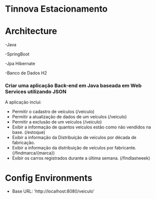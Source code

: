 # Tinnova Estacionamento


# Architecture
-Java

-SpringBoot

-Jpa Hibernate

-Banco de Dados H2
### Criar uma aplicação Back-end em Java baseada em Web Services utilizando JSON

A aplicação inclui:
* Permitir o cadastro de veículos (/veiculo)
* Permitir a atualização de dados de um veículos (/veiculo)
* Permitir a exclusão de um veículos (/veiculo)
* Exibir a informação de quantos veículos estão como não vendidos na base.  (/estoque)
* Exibir a informação da Distribuição de veículos por década de fabricação.
* Exibir a informação da distribuição de veículos por fabricante. (/findmarca/{marca})
* Exibir os carros registrados durante a última semana. (/findlastweek)

# Config Environments
* Base URL: 'http://localhost:8080/veiculo'
